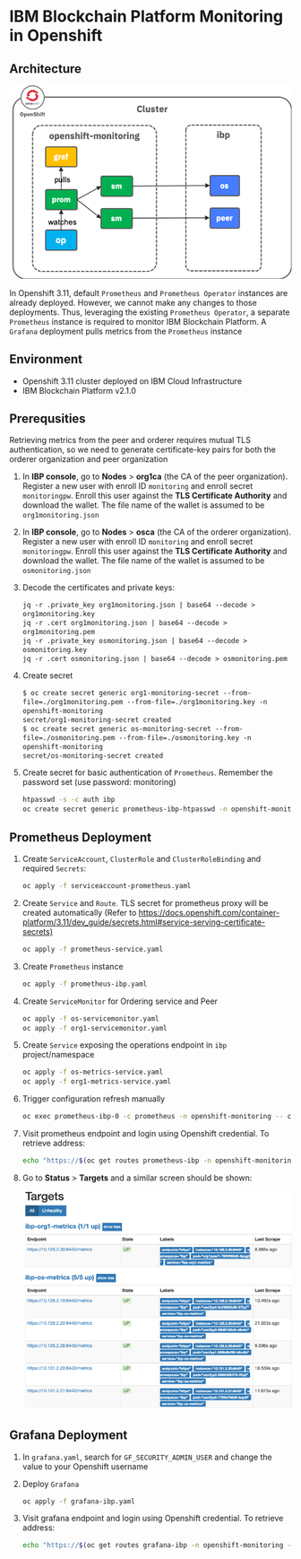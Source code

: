 # IBM Blockchain Platform Monitoring in Openshift

## Architecture

![Architecture](./img/arch.png)

In Openshift 3.11, default `Prometheus` and `Prometheus Operator` instances are already deployed. However, we cannot make any changes to those deployments. Thus, leveraging the existing `Prometheus Operator`, a separate `Prometheus` instance is required to monitor IBM Blockchain Platform. A `Grafana` deployment pulls metrics from the `Prometheus` instance

## Environment

* Openshift 3.11 cluster deployed on IBM Cloud Infrastructure
* IBM Blockchain Platform v2.1.0

## Prerequsities

Retrieving metrics from the peer and orderer requires mutual TLS authentication, so we need to generate certificate-key pairs for both the orderer organization and peer organization

1. In **IBP console**, go to **Nodes** > **org1ca** (the CA of the peer organization). Register a new user with enroll ID `monitoring` and enroll secret `monitoringpw`. Enroll this user against the **TLS Certificate Authority** and download the wallet. The file name of the wallet is assumed to be `org1monitoring.json`

2. In **IBP console**, go to **Nodes** > **osca** (the CA of the orderer organization). Register a new user with enroll ID `monitoring` and enroll secret `monitoringpw`. Enroll this user against the **TLS Certificate Authority** and download the wallet. The file name of the wallet is assumed to be `osmonitoring.json`

3. Decode the certificates and private keys:

   ```console
   jq -r .private_key org1monitoring.json | base64 --decode > org1monitoring.key
   jq -r .cert org1monitoring.json | base64 --decode > org1monitoring.pem
   jq -r .private_key osmonitoring.json | base64 --decode > osmonitoring.key
   jq -r .cert osmonitoring.json | base64 --decode > osmonitoring.pem
   ```

4. Create secret

   ```console
   $ oc create secret generic org1-monitoring-secret --from-file=./org1monitoring.pem --from-file=./org1monitoring.key -n openshift-monitoring
   secret/org1-monitoring-secret created
   $ oc create secret generic os-monitoring-secret --from-file=./osmonitoring.pem --from-file=./osmonitoring.key -n openshift-monitoring
   secret/os-monitoring-secret created
   ```

5. Create secret for basic authentication of `Prometheus`. Remember the password set (use password: monitoring)

   ```bash
   htpasswd -s -c auth ibp
   oc create secret generic prometheus-ibp-htpasswd -n openshift-monitoring --from-file auth
   ```

## Prometheus Deployment

1. Create `ServiceAccount`, `ClusterRole` and `ClusterRoleBinding` and required `Secrets`:

   ```bash
   oc apply -f serviceaccount-prometheus.yaml
   ```

2. Create `Service` and `Route`. TLS secret for prometheus proxy will be created automatically (Refer to <https://docs.openshift.com/container-platform/3.11/dev_guide/secrets.html#service-serving-certificate-secrets)>

    ```bash
    oc apply -f prometheus-service.yaml
    ```

3. Create `Prometheus` instance

   ```bash
   oc apply -f prometheus-ibp.yaml
   ```

4. Create `ServiceMonitor` for Ordering service and Peer

   ```bash
   oc apply -f os-servicemonitor.yaml
   oc apply -f org1-servicemonitor.yaml
   ```

5. Create `Service` exposing the operations endpoint in `ibp` project/namespace

   ```bash
   oc apply -f os-metrics-service.yaml
   oc apply -f org1-metrics-service.yaml
   ```

6. Trigger configuration refresh manually

   ```bash
   oc exec prometheus-ibp-0 -c prometheus -n openshift-monitoring -- curl -X POST http://localhost:9090/-/reload
   ```

7. Visit prometheus endpoint and login using Openshift credential. To retrieve address:
  
   ```bash
   echo "https://$(oc get routes prometheus-ibp -n openshift-monitoring -o json | jq -r .spec.host)"
   ```

8. Go to **Status** > **Targets** and a similar screen should be shown:

   ![Screenshot](./img/prom-ss.png)

## Grafana Deployment

1. In `grafana.yaml`, search for `GF_SECURITY_ADMIN_USER` and change the value to your Openshift username

2. Deploy `Grafana`

   ```bash
   oc apply -f grafana-ibp.yaml
   ```

3. Visit grafana endpoint and login using Openshift credential. To retrieve address:
  
   ```bash
   echo "https://$(oc get routes grafana-ibp -n openshift-monitoring -o json | jq -r .spec.host)"
   ```
